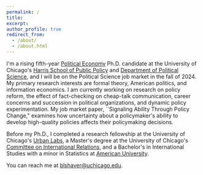 ```yaml
---
permalink: /
title: 
excerpt:
author_profile: true
redirect_from: 
  - /about/
  - /about.html
--- 
```


I'm a rising fifth-year [Political Economy](https://politicaleconomy.uchicago.edu/) Ph.D. candidate at the University of Chicago's [Harris School of Public Policy](https://harris.uchicago.edu/) and [Department of Political Science](https://political-science.uchicago.edu/), and I will be on the Political Science job market in the fall of 2024. My primary research interests are formal theory, American politics, and information economics. I am currently working on research on policy reform, the effect of fact-checking on cheap-talk communication, career concerns and succession in political organizations, and dynamic policy experimentation. My job market paper, ``Signaling Ability Through Policy Change," examines how uncertainty about a policymaker's ability to develop high-quality policies affects their policymaking decisions. 

Before my Ph.D., I completed a research fellowship at the University of Chicago's [Urban Labs](https://urbanlabs.uchicago.edu/), a Master's degree at the University of Chicago's [Committee on International Relations](https://cir.uchicago.edu/), and a Bachelor's in International Studies with a minor in Statistics at [American University](https://www.american.edu/). 

You can reach me at [blshaver@uchicago.edu](mailto:blshaver@uchicago.edu). 

